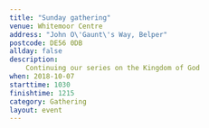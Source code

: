 ```yaml
---
title: "Sunday gathering"
venue: Whitemoor Centre
address: "John O\'Gaunt\'s Way, Belper"
postcode: DE56 0DB
allday: false
description: 
    Continuing our series on the Kingdom of God
when: 2018-10-07
starttime: 1030
finishtime: 1215
category: Gathering
layout: event
---
```

